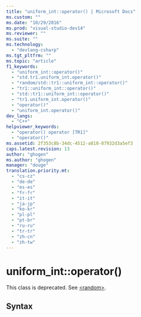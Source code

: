 ```yaml
---
title: "uniform_int::operator() | Microsoft Docs"
ms.custom: ""
ms.date: "10/29/2016"
ms.prod: "visual-studio-dev14"
ms.reviewer: ""
ms.suite: ""
ms.technology: 
  - "devlang-csharp"
ms.tgt_pltfrm: ""
ms.topic: "article"
f1_keywords: 
  - "uniform_int::operator()"
  - "std.tr1.uniform_int.operator()"
  - "random/std::tr1::uniform_int::operator()"
  - "tr1::uniform_int::operator()"
  - "std::tr1::uniform_int::operator()"
  - "tr1.uniform_int.operator()"
  - "operator()"
  - "uniform_int.operator()"
dev_langs: 
  - "C++"
helpviewer_keywords: 
  - "operator() operator [TR1]"
  - "operator()"
ms.assetid: 2f353c8b-34dc-4512-a810-87932d3a5ef3
caps.latest.revision: 13
author: "ghogen"
ms.author: "ghogen"
manager: "douge"
translation.priority.mt: 
  - "cs-cz"
  - "de-de"
  - "es-es"
  - "fr-fr"
  - "it-it"
  - "ja-jp"
  - "ko-kr"
  - "pl-pl"
  - "pt-br"
  - "ru-ru"
  - "tr-tr"
  - "zh-cn"
  - "zh-tw"
---
```

# uniform_int::operator()
This class is deprecated. See [\<random>](../Topic/%3Crandom%3E.md).  
  
## Syntax